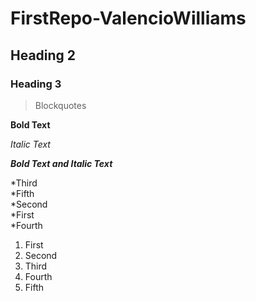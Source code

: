 # FirstRepo-ValencioWilliams
## Heading 2
### Heading 3
> Blockquotes

**Bold Text** 

*Italic Text*

**_Bold Text and Italic Text_**

*Third  
*Fifth  
*Second  
*First  
*Fourth 

1. First
2. Second
3. Third
4. Fourth
5. Fifth
